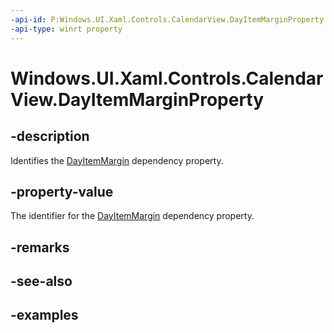 ```yaml
---
-api-id: P:Windows.UI.Xaml.Controls.CalendarView.DayItemMarginProperty
-api-type: winrt property
---
```


# Windows.UI.Xaml.Controls.CalendarView.DayItemMarginProperty

<!--
public static Windows.UI.Xaml.DependencyProperty DayItemMarginProperty { get; }
-->


## -description

Identifies the [DayItemMargin](calendarview_dayitemmargin.md) dependency property.

## -property-value

The identifier for the [DayItemMargin](calendarview_dayitemmargin.md) dependency property.

## -remarks

## -see-also

## -examples


